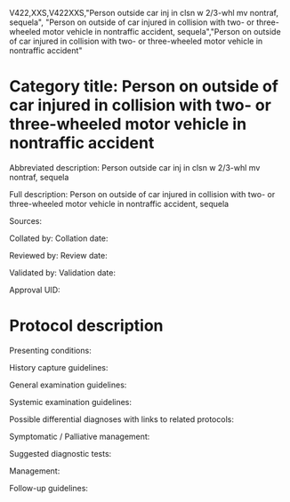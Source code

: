 V422,XXS,V422XXS,"Person outside car inj in clsn w 2/3-whl mv nontraf, sequela", "Person on outside of car injured in collision with two- or three-wheeled motor vehicle in nontraffic accident, sequela","Person on outside of car injured in collision with two- or three-wheeled motor vehicle in nontraffic accident"
# Category title: Person on outside of car injured in collision with two- or three-wheeled motor vehicle in nontraffic accident

Abbreviated description: Person outside car inj in clsn w 2/3-whl mv nontraf, sequela

Full description: Person on outside of car injured in collision with two- or three-wheeled motor vehicle in nontraffic accident, sequela

Sources:

Collated by:
Collation date:

Reviewed by:
Review date:

Validated by:
Validation date:

Approval UID:

# Protocol description

Presenting conditions:

History capture guidelines:

General examination guidelines:

Systemic examination guidelines:

Possible differential diagnoses with links to related protocols:

Symptomatic / Palliative management:

Suggested diagnostic tests:

Management:

Follow-up guidelines:
